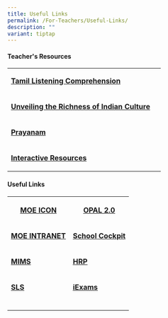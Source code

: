```yaml
---
title: Useful Links
permalink: /For-Teachers/Useful-Links/
description: ""
variant: tiptap
---
```

<h4><strong>Teacher's Resources</strong></h4>
<table style="minWidth: 50px">
<colgroup>
<col>
<col>
</colgroup>
<tbody>
<tr>
<td rowspan="1" colspan="1">
<p><strong><a href="https://go.gov.sg/tl-lc-resources-uptlc" rel="noopener noreferrer nofollow" target="_blank">Tamil Listening Comprehension</a></strong>
</p>
</td>
<th rowspan="1" colspan="1">
<p></p>
</th>
</tr>
<tr>
<td rowspan="1" colspan="1">
<p><strong><a href="https://go.gov.sg/uptlc-ntlrc-resources-el" rel="noopener noreferrer nofollow" target="_blank">Unveiling the Richness of Indian Culture</a></strong>
</p>
</td>
<td rowspan="1" colspan="1">
<p></p>
</td>
</tr>
<tr>
<td rowspan="1" colspan="1">
<p><strong><a href="https://education.artzee.sg/" rel="noopener noreferrer nofollow" target="_blank">Prayanam</a></strong>
</p>
</td>
<td rowspan="1" colspan="1">
<p></p>
</td>
</tr>
<tr>
<td rowspan="1" colspan="1">
<p><strong><a href="http://uptlc.sg/" rel="noopener noreferrer nofollow" target="_blank">Interactive Resources</a></strong>
</p>
</td>
<td rowspan="1" colspan="1">
<p></p>
</td>
</tr>
</tbody>
</table>
<h4><strong>Useful Links</strong></h4>
<table style="minWidth: 50px">
<colgroup>
<col>
<col>
</colgroup>
<tbody>
<tr>
<th rowspan="1" colspan="1">
<p><a href="https://icon.moe.edu.sg" rel="noopener noreferrer nofollow" target="_blank"><u>MOE ICON</u></a>
</p>
</th>
<th rowspan="1" colspan="1">
<p><a href="https://www.opal2.moe.edu.sg" rel="noopener noreferrer nofollow" target="_blank"><u>OPAL 2.0</u></a>
</p>
</th>
</tr>
<tr>
<td rowspan="1" colspan="1">
<p><strong><a href="https://intranet.moe.gov.sg" rel="noopener noreferrer nofollow" target="_blank"><u>MOE INTRANET</u></a></strong>
</p>
</td>
<td rowspan="1" colspan="1">
<p><strong><a href="https://schoolcockpit.moe.gov.sg" rel="noopener noreferrer nofollow" target="_blank">School Cockpit</a></strong>
</p>
</td>
</tr>
<tr>
<td rowspan="1" colspan="1">
<p><strong><a href="https://idp.mims.moe.gov.sg/nidp/app/login" rel="noopener noreferrer nofollow" target="_blank">MIMS</a></strong>
</p>
</td>
<td rowspan="1" colspan="1">
<p><strong><a href="https://www.hrp.gov.sg/hrp/#/" rel="noopener noreferrer nofollow" target="_blank"><u>HRP</u></a></strong>
</p>
</td>
</tr>
<tr>
<td rowspan="1" colspan="1">
<p><strong><a href="https://vle.learning.moe.edu.sg/login" rel="noopener noreferrer nofollow" target="_blank">SLS</a></strong>
</p>
</td>
<td rowspan="1" colspan="1">
<p><strong><a href="https://iexams.moe.gov.sg/xe/login.do" rel="noopener noreferrer nofollow" target="_blank"><u>iExams</u></a></strong>
</p>
</td>
</tr>
<tr>
<td rowspan="1" colspan="1">
<p></p>
</td>
<td rowspan="1" colspan="1">
<p></p>
</td>
</tr>
</tbody>
</table>
<p></p>